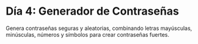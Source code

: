 # Día 4: Generador de Contraseñas

Genera contraseñas seguras y aleatorias, combinando letras mayúsculas, minúsculas, números y símbolos para crear contraseñas fuertes.

